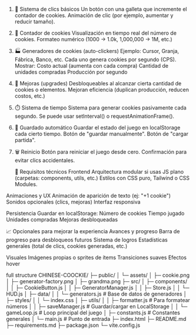 1. 🔘 Sistema de clics básicos
    Un botón con una galleta que incremente el contador de cookies.
    Animación de clic (por ejemplo, aumentar y reducir tamaño).

2. 🧮 Contador de cookies
    Visualización en tiempo real del número de cookies.
    Formateo numérico (1000 → 1.0k, 1,000,000 → 1M, etc.)

3. 🏭 Generadores de cookies (auto-clickers)
    Ejemplo: Cursor, Granja, Fábrica, Banco, etc.
    Cada uno genera cookies por segundo (CPS).
    Mostrar:
        Costo actual (aumenta con cada compra)
        Cantidad de unidades compradas
        Producción por segundo

4. 🧠 Mejoras (upgrades)
    Desbloqueables al alcanzar cierta cantidad de cookies o elementos.
    Mejoran eficiencia (duplican producción, reducen costos, etc.)

5. ⏱️ Sistema de tiempo
    Sistema para generar cookies pasivamente cada segundo.
    Se puede usar setInterval() o requestAnimationFrame().

6. 💾 Guardado automático
    Guardar el estado del juego en localStorage cada cierto tiempo.
    Botón de "guardar manualmente".
    Botón de "cargar partida".

7. 🗑️ Reinicio
    Botón para reiniciar el juego desde cero.
    Confirmación para evitar clics accidentales.



    🧪 Requisitos técnicos
Frontend
    Arquitectura modular si usas JS plano (carpetas: components, utils, etc.)
    Estilos con CSS puro, Tailwind o CSS Modules.

Animaciones y UX
    Animación de aparición de texto (ej: "+1 cookie")
    Sonidos opcionales (clics, mejoras)
    Interfaz responsiva

Persistencia
    Guardar en localStorage:
        Número de cookies
        Tiempo jugado
        Unidades compradas
        Mejoras desbloqueadas

📈 Opcionales para mejorar la experiencia
Avances y progreso
    Barra de progreso para desbloqueos futuros
    Sistema de logros
    Estadísticas generales (total de clics, cookies generadas, etc.)

Visuales
    Imágenes propias o sprites de ítems
    Transiciones suaves
    Efectos hover



full structure
CHINESE-COOCKIE/
├─ public/
│  └─ assets/
│     ├─ cookie.png
│     ├─ generator-factory.png
│     ├─ grandma.png
├─ src/
│  ├─ components/
│  │  ├─ CookieButton.js
│  │  ├─ GeneratorManager.js
│  │  ├─ Store.js
│  │  └─ HUD.js
│  ├─ data/
│  │  └─ generators.js       # Base de datos de generadores
│  ├─ styles/
│  │  └─ index.css
│  ├─ utils/
│  │  ├─ formatter.js        # Para formatear números
│  │  ├─ saveManager.js      # Guardar/cargar en LocalStorage
│  │  └─ gameLoop.js         # Loop principal del juego
│  ├─ constants.js           # Constantes generales
│  └─ main.js                # Punto de entrada
├─ index.html
├─ README.md
├─ requirements.md
├─ package.json
└─ vite.config.js
